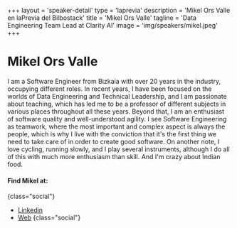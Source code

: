 +++
layout = 'speaker-detail'
type = 'laprevia'
description = 'Mikel Ors Valle en laPrevia del Bilbostack'
title = 'Mikel Ors Valle'
tagline = 'Data Engineering Team Lead at Clarity AI'
image = 'img/speakers/mikel.jpeg'
+++
# Mikel Ors Valle

I am a Software Engineer from Bizkaia with over 20 years in the industry, occupying different roles. In recent years, I have been focused on the worlds of Data Engineering and Technical Leadership, and I am passionate about teaching, which has led me to be a professor of different subjects in various places throughout all these years.
Beyond that, I am an enthusiast of software quality and well-understood agility. I see Software Engineering as teamwork, where the most important and complex aspect is always the people, which is why I live with the conviction that it's the first thing we need to take care of in order to create good software.
On another note, I love cycling, running slowly, and I play several instruments, although I do all of this with much more enthusiasm than skill. And I'm crazy about Indian food.

#### Find Mikel at:

{class="social"}

- [Linkedin](https://www.linkedin.com/in/mikel-ors-valle/)
- [Web](https://mikelors.com/)
  {class="social"}
